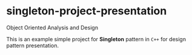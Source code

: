 # singleton-project-presentation
Object Oriented Analysis and Design

This is an example simple project for **Singleton** pattern in `C++` for design pattern presentation. 
